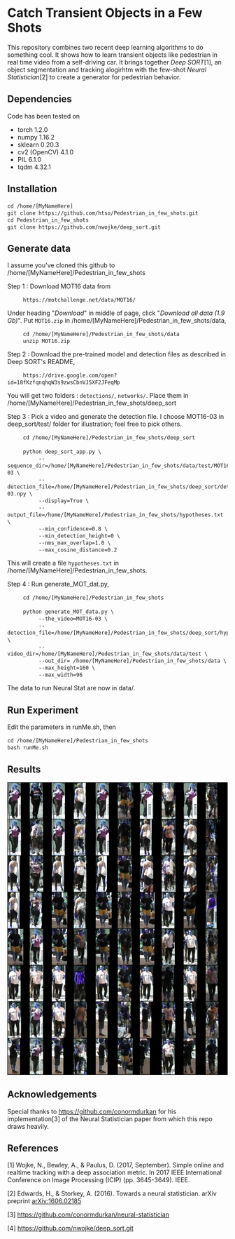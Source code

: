 # Catch Transient Objects in a Few Shots

This repository combines two recent deep learning algorithms to do something cool. It shows how to learn transient objects like pedestrian in real time video from a self-driving car. It brings together _Deep SORT_[1], an object segmentation and tracking alogirhtm with the few-shot _Neural Statistician_[2] to create a generator for pedestrian behavior. 


## Dependencies
Code has been tested on

* torch 1.2.0
* numpy 1.16.2
* sklearn 0.20.3
* cv2 (OpenCV) 4.1.0
* PIL 6.1.0
* tqdm 4.32.1


## Installation
```
cd /home/[MyNameHere]
git clone https://github.com/htso/Pedestrian_in_few_shots.git
cd Pedestrian_in_few_shots
git clone https://github.com/nwojke/deep_sort.git
```

## Generate data
I assume you've cloned this github to /home/[MyNameHere]/Pedestrian_in_few_shots

Step 1 : Download MOT16 data from 

         https://motchallenge.net/data/MOT16/

Under heading "_Download_" in middle of page, click "_Download all data (1.9 Gb)_". Put `MOT16.zip` in /home/[MyNameHere]/Pedestrian_in_few_shots/data,

         cd /home/[MyNameHere]/Pedestrian_in_few_shots/data
         unzip MOT16.zip

Step 2 : Download the pre-trained model and detection files as described in Deep SORT's README,

         https://drive.google.com/open?id=18fKzfqnqhqW3s9zwsCbnVJ5XF2JFeqMp

You will get two folders : `detections/`, `networks/`. Place them in /home/[MyNameHere]/Pedestrian_in_few_shots/deep_sort

Step 3 : Pick a video and generate the detection file. I choose MOT16-03 in deep_sort/test/ folder for illustration; feel free to pick others.

         cd /home/[MyNameHere]/Pedestrian_in_few_shots/deep_sort

         python deep_sort_app.py \
              --sequence_dir=/home/[MyNameHere]/Pedestrian_in_few_shots/data/test/MOT16-03 \
              --detection_file=/home/[MyNameHere]/Pedestrian_in_few_shots/deep_sort/detections/MOT16_POI_test/MOT16-03.npy \
              --display=True \
              --output_file=/home/[MyNameHere]/Pedestrian_in_few_shots/hypotheses.txt \
              --min_confidence=0.8 \
              --min_detection_height=0 \
              --nms_max_overlap=1.0 \
              --max_cosine_distance=0.2         

This will create a file `hypotheses.txt` in /home/[MyNameHere]/Pedestrian_in_few_shots.

Step 4 : Run generate_MOT_dat.py,

         cd /home/[MyNameHere]/Pedestrian_in_few_shots

         python generate_MOT_data.py \
              --the_video=MOT16-03 \
              --detection_file=/home/[MyNameHere]/Pedestrian_in_few_shots/deep_sort/hypotheses.txt \
              --video_dir=/home/[MyNameHere]/Pedestrian_in_few_shots/data/test \
              --out_dir= /home/[MyNameHere]/Pedestrian_in_few_shots/data \
              --max_height=160 \
              --max_width=96 

The data to run Neural Stat are now in data/.

## Run Experiment

Edit the parameters in runMe.sh, then

```
cd /home/[MyNameHere]/Pedestrian_in_few_shots
bash runMe.sh
```

## Results

![TrainFig](plots/trainbatch-20-09-2019-20:09:05-grid-6000.png)

## Acknowledgements
Special thanks to https://github.com/conormdurkan for his implementation[3] of the Neural Statistician paper from which this repo draws heavily.


## References

[1] Wojke, N., Bewley, A., & Paulus, D. (2017, September). Simple online and realtime tracking with a deep association metric. In 2017 IEEE International Conference on Image Processing (ICIP) (pp. 3645-3649). IEEE.

[2] Edwards, H., & Storkey, A. (2016). Towards a neural statistician. arXiv preprint [arXiv:1606.02185](https://arxiv.org/pdf/1606.02185.pdf)

[3] https://github.com/conormdurkan/neural-statistician

[4] https://github.com/nwojke/deep_sort.git

  